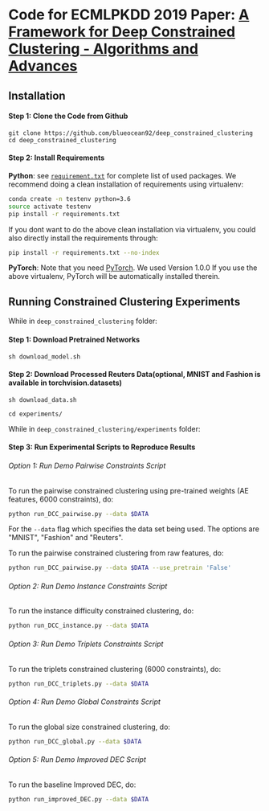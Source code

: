 # Code for ECMLPKDD 2019 Paper: [A Framework for Deep Constrained Clustering - Algorithms and Advances](https://arxiv.org/abs/1901.10061)

## Installation

#### Step 1: Clone the Code from Github

```
git clone https://github.com/blueocean92/deep_constrained_clustering
cd deep_constrained_clustering
```




#### Step 2: Install Requirements

**Python**: see [`requirement.txt`](https://github.com/blueocean92/deep_constrained_clustering/blob/master/requirements.txt) for complete list of used packages. We recommend doing a clean installation of requirements using virtualenv:
```bash
conda create -n testenv python=3.6
source activate testenv
pip install -r requirements.txt 
```

If you dont want to do the above clean installation via virtualenv, you could also directly install the requirements through:
```bash
pip install -r requirements.txt --no-index
```

**PyTorch**: Note that you need [PyTorch](https://pytorch.org/). We used Version 1.0.0 If you use the above virtualenv, PyTorch will be automatically installed therein. 


## Running Constrained Clustering Experiments

While in `deep_constrained_clustering` folder:

#### Step 1: Download Pretrained Networks

```
sh download_model.sh
```

#### Step 2: Download Processed Reuters Data(optional, MNIST and Fashion is available in torchvision.datasets)

```
sh download_data.sh
```

```
cd experiments/
```

While in `deep_constrained_clustering/experiments` folder:
#### Step 3: Run Experimental Scripts to Reproduce Results

###### Option 1: Run Demo Pairwise Constraints Script

To run the pairwise constrained clustering using pre-trained weights (AE features, 6000 constraints), do:
```bash
python run_DCC_pairwise.py --data $DATA
```

For the `--data` flag which specifies the data set being used. The options are "MNIST", "Fashion" and "Reuters".

To run the pairwise constrained clustering from raw features, do:
```bash
python run_DCC_pairwise.py --data $DATA --use_pretrain 'False'
```

###### Option 2: Run Demo Instance Constraints Script

To run the instance difficulty constrained clustering, do:
```bash
python run_DCC_instance.py --data $DATA
```

###### Option 3: Run Demo Triplets Constraints Script

To run the triplets constrained clustering (6000 constraints), do:
```bash
python run_DCC_triplets.py --data $DATA
```


###### Option 4: Run Demo Global Constraints Script

To run the global size constrained clustering, do:
```bash
python run_DCC_global.py --data $DATA
```


###### Option 5: Run Demo Improved DEC Script

To run the baseline Improved DEC, do:
```bash
python run_improved_DEC.py --data $DATA
```



